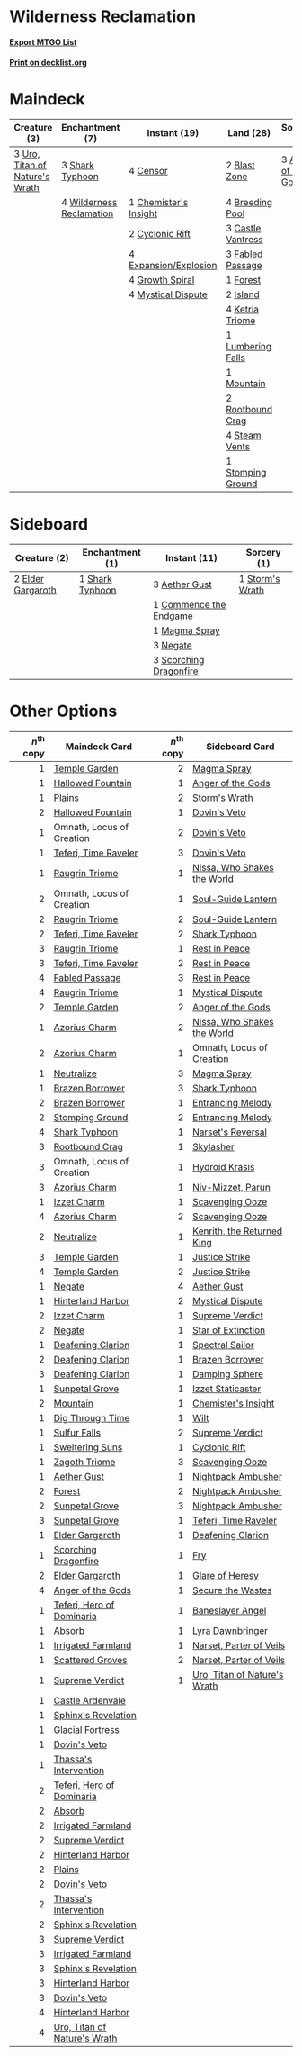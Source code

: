 # Wilderness Reclamation

#### [Export MTGO List](../collection/Wilderness%20Reclamation/Wilderness%20Reclamation.txt)
#### [Print on decklist.org](http://decklist.org/?deckmain=3%09Anger%20of%20the%20Gods%0A2%09Blast%20Zone%0A4%09Breeding%20Pool%0A3%09Castle%20Vantress%0A4%09Censor%0A1%09Chemister's%20Insight%0A2%09Cyclonic%20Rift%0A4%09Expansion/Explosion%0A3%09Fabled%20Passage%0A1%09Forest%0A4%09Growth%20Spiral%0A2%09Island%0A4%09Ketria%20Triome%0A1%09Lumbering%20Falls%0A1%09Mountain%0A4%09Mystical%20Dispute%0A2%09Rootbound%20Crag%0A3%09Shark%20Typhoon%0A4%09Steam%20Vents%0A1%09Stomping%20Ground%0A3%09Uro,%20Titan%20of%20Nature's%20Wrath%0A4%09Wilderness%20Reclamation&deckside=3%09Aether%20Gust%0A1%09Commence%20the%20Endgame%0A2%09Elder%20Gargaroth%0A1%09Magma%20Spray%0A3%09Negate%0A3%09Scorching%20Dragonfire%0A1%09Shark%20Typhoon%0A1%09Storm's%20Wrath)
# Maindeck

|                                              Creature (3)                                               |                                          Enchantment (7)                                          |                                          Instant (19)                                          |                                         Land (28)                                          |                                         Sorcery (3)                                          |
|---------------------------------------------------------------------------------------------------------|---------------------------------------------------------------------------------------------------|------------------------------------------------------------------------------------------------|--------------------------------------------------------------------------------------------|----------------------------------------------------------------------------------------------|
|3 [Uro, Titan of Nature's Wrath](http://gatherer.wizards.com/Pages/Card/Details.aspx?multiverseid=476480)|3 [Shark Typhoon](http://gatherer.wizards.com/Pages/Card/Details.aspx?multiverseid=479587)         |4 [Censor](http://gatherer.wizards.com/Pages/Card/Details.aspx?multiverseid=426748)             |2 [Blast Zone](http://gatherer.wizards.com/Pages/Card/Details.aspx?multiverseid=461171)     |3 [Anger of the Gods](http://gatherer.wizards.com/Pages/Card/Details.aspx?multiverseid=438682)|
|                                                                                                         |4 [Wilderness Reclamation](http://gatherer.wizards.com/Pages/Card/Details.aspx?multiverseid=457293)|1 [Chemister's Insight](http://gatherer.wizards.com/Pages/Card/Details.aspx?multiverseid=452782)|4 [Breeding Pool](http://gatherer.wizards.com/Pages/Card/Details.aspx?multiverseid=97088)   |                                                                                              |
|                                                                                                         |                                                                                                   |2 [Cyclonic Rift](http://gatherer.wizards.com/Pages/Card/Details.aspx?multiverseid=389477)      |3 [Castle Vantress](http://gatherer.wizards.com/Pages/Card/Details.aspx?multiverseid=473204)|                                                                                              |
|                                                                                                         |                                                                                                   |4 [Expansion/Explosion](http://gatherer.wizards.com/Pages/Card/Details.aspx?multiverseid=452974)|3 [Fabled Passage](http://gatherer.wizards.com/Pages/Card/Details.aspx?multiverseid=473206) |                                                                                              |
|                                                                                                         |                                                                                                   |4 [Growth Spiral](http://gatherer.wizards.com/Pages/Card/Details.aspx?multiverseid=457322)      |1 [Forest](http://gatherer.wizards.com/Pages/Card/Details.aspx?multiverseid=439860)         |                                                                                              |
|                                                                                                         |                                                                                                   |4 [Mystical Dispute](http://gatherer.wizards.com/Pages/Card/Details.aspx?multiverseid=473020)   |2 [Island](http://gatherer.wizards.com/Pages/Card/Details.aspx?multiverseid=439857)         |                                                                                              |
|                                                                                                         |                                                                                                   |                                                                                                |4 [Ketria Triome](http://gatherer.wizards.com/Pages/Card/Details.aspx?multiverseid=479770)  |                                                                                              |
|                                                                                                         |                                                                                                   |                                                                                                |1 [Lumbering Falls](http://gatherer.wizards.com/Pages/Card/Details.aspx?multiverseid=401943)|                                                                                              |
|                                                                                                         |                                                                                                   |                                                                                                |1 [Mountain](http://gatherer.wizards.com/Pages/Card/Details.aspx?multiverseid=439859)       |                                                                                              |
|                                                                                                         |                                                                                                   |                                                                                                |2 [Rootbound Crag](http://gatherer.wizards.com/Pages/Card/Details.aspx?multiverseid=420934) |                                                                                              |
|                                                                                                         |                                                                                                   |                                                                                                |4 [Steam Vents](http://gatherer.wizards.com/Pages/Card/Details.aspx?multiverseid=405109)    |                                                                                              |
|                                                                                                         |                                                                                                   |                                                                                                |1 [Stomping Ground](http://gatherer.wizards.com/Pages/Card/Details.aspx?multiverseid=405110)|                                                                                              |


# Sideboard

|                                        Creature (2)                                        |                                     Enchantment (1)                                      |                                          Instant (11)                                           |                                       Sorcery (1)                                        |
|--------------------------------------------------------------------------------------------|------------------------------------------------------------------------------------------|-------------------------------------------------------------------------------------------------|------------------------------------------------------------------------------------------|
|2 [Elder Gargaroth](http://gatherer.wizards.com/Pages/Card/Details.aspx?multiverseid=485502)|1 [Shark Typhoon](http://gatherer.wizards.com/Pages/Card/Details.aspx?multiverseid=479587)|3 [Aether Gust](http://gatherer.wizards.com/Pages/Card/Details.aspx?multiverseid=466796)         |1 [Storm's Wrath](http://gatherer.wizards.com/Pages/Card/Details.aspx?multiverseid=476408)|
|                                                                                            |                                                                                          |1 [Commence the Endgame](http://gatherer.wizards.com/Pages/Card/Details.aspx?multiverseid=460972)|                                                                                          |
|                                                                                            |                                                                                          |1 [Magma Spray](http://gatherer.wizards.com/Pages/Card/Details.aspx?multiverseid=426843)         |                                                                                          |
|                                                                                            |                                                                                          |3 [Negate](http://gatherer.wizards.com/Pages/Card/Details.aspx?multiverseid=423707)              |                                                                                          |
|                                                                                            |                                                                                          |3 [Scorching Dragonfire](http://gatherer.wizards.com/Pages/Card/Details.aspx?multiverseid=473101)|                                                                                          |


# Other Options

|*n*<sup>th</sup> copy|                                             Maindeck Card                                             |*n*<sup>th</sup> copy|                                            Sideboard Card                                             |
|--------------------:|-------------------------------------------------------------------------------------------------------|--------------------:|-------------------------------------------------------------------------------------------------------|
|                    1|[Temple Garden](http://gatherer.wizards.com/Pages/Card/Details.aspx?multiverseid=405112)               |                    2|[Magma Spray](http://gatherer.wizards.com/Pages/Card/Details.aspx?multiverseid=426843)                 |
|                    1|[Hallowed Fountain](http://gatherer.wizards.com/Pages/Card/Details.aspx?multiverseid=97071)            |                    1|[Anger of the Gods](http://gatherer.wizards.com/Pages/Card/Details.aspx?multiverseid=438682)           |
|                    1|[Plains](http://gatherer.wizards.com/Pages/Card/Details.aspx?multiverseid=439856)                      |                    2|[Storm's Wrath](http://gatherer.wizards.com/Pages/Card/Details.aspx?multiverseid=476408)               |
|                    2|[Hallowed Fountain](http://gatherer.wizards.com/Pages/Card/Details.aspx?multiverseid=97071)            |                    1|[Dovin's Veto](http://gatherer.wizards.com/Pages/Card/Details.aspx?multiverseid=461120)                |
|                    1|Omnath, Locus of Creation                                                                              |                    2|[Dovin's Veto](http://gatherer.wizards.com/Pages/Card/Details.aspx?multiverseid=461120)                |
|                    1|[Teferi, Time Raveler](http://gatherer.wizards.com/Pages/Card/Details.aspx?multiverseid=461148)        |                    3|[Dovin's Veto](http://gatherer.wizards.com/Pages/Card/Details.aspx?multiverseid=461120)                |
|                    1|[Raugrin Triome](http://gatherer.wizards.com/Pages/Card/Details.aspx?multiverseid=479771)              |                    1|[Nissa, Who Shakes the World](http://gatherer.wizards.com/Pages/Card/Details.aspx?multiverseid=461096) |
|                    2|Omnath, Locus of Creation                                                                              |                    1|[Soul-Guide Lantern](http://gatherer.wizards.com/Pages/Card/Details.aspx?multiverseid=476488)          |
|                    2|[Raugrin Triome](http://gatherer.wizards.com/Pages/Card/Details.aspx?multiverseid=479771)              |                    2|[Soul-Guide Lantern](http://gatherer.wizards.com/Pages/Card/Details.aspx?multiverseid=476488)          |
|                    2|[Teferi, Time Raveler](http://gatherer.wizards.com/Pages/Card/Details.aspx?multiverseid=461148)        |                    2|[Shark Typhoon](http://gatherer.wizards.com/Pages/Card/Details.aspx?multiverseid=479587)               |
|                    3|[Raugrin Triome](http://gatherer.wizards.com/Pages/Card/Details.aspx?multiverseid=479771)              |                    1|[Rest in Peace](http://gatherer.wizards.com/Pages/Card/Details.aspx?multiverseid=442021)               |
|                    3|[Teferi, Time Raveler](http://gatherer.wizards.com/Pages/Card/Details.aspx?multiverseid=461148)        |                    2|[Rest in Peace](http://gatherer.wizards.com/Pages/Card/Details.aspx?multiverseid=442021)               |
|                    4|[Fabled Passage](http://gatherer.wizards.com/Pages/Card/Details.aspx?multiverseid=473206)              |                    3|[Rest in Peace](http://gatherer.wizards.com/Pages/Card/Details.aspx?multiverseid=442021)               |
|                    4|[Raugrin Triome](http://gatherer.wizards.com/Pages/Card/Details.aspx?multiverseid=479771)              |                    1|[Mystical Dispute](http://gatherer.wizards.com/Pages/Card/Details.aspx?multiverseid=473020)            |
|                    2|[Temple Garden](http://gatherer.wizards.com/Pages/Card/Details.aspx?multiverseid=405112)               |                    2|[Anger of the Gods](http://gatherer.wizards.com/Pages/Card/Details.aspx?multiverseid=438682)           |
|                    1|[Azorius Charm](http://gatherer.wizards.com/Pages/Card/Details.aspx?multiverseid=460137)               |                    2|[Nissa, Who Shakes the World](http://gatherer.wizards.com/Pages/Card/Details.aspx?multiverseid=461096) |
|                    2|[Azorius Charm](http://gatherer.wizards.com/Pages/Card/Details.aspx?multiverseid=460137)               |                    1|Omnath, Locus of Creation                                                                              |
|                    1|[Neutralize](http://gatherer.wizards.com/Pages/Card/Details.aspx?multiverseid=479579)                  |                    3|[Magma Spray](http://gatherer.wizards.com/Pages/Card/Details.aspx?multiverseid=426843)                 |
|                    1|[Brazen Borrower](http://gatherer.wizards.com/Pages/Card/Details.aspx?multiverseid=473001)             |                    3|[Shark Typhoon](http://gatherer.wizards.com/Pages/Card/Details.aspx?multiverseid=479587)               |
|                    2|[Brazen Borrower](http://gatherer.wizards.com/Pages/Card/Details.aspx?multiverseid=473001)             |                    1|[Entrancing Melody](http://gatherer.wizards.com/Pages/Card/Details.aspx?multiverseid=435207)           |
|                    2|[Stomping Ground](http://gatherer.wizards.com/Pages/Card/Details.aspx?multiverseid=405110)             |                    2|[Entrancing Melody](http://gatherer.wizards.com/Pages/Card/Details.aspx?multiverseid=435207)           |
|                    4|[Shark Typhoon](http://gatherer.wizards.com/Pages/Card/Details.aspx?multiverseid=479587)               |                    1|[Narset's Reversal](http://gatherer.wizards.com/Pages/Card/Details.aspx?multiverseid=460989)           |
|                    3|[Rootbound Crag](http://gatherer.wizards.com/Pages/Card/Details.aspx?multiverseid=420934)              |                    1|[Skylasher](http://gatherer.wizards.com/Pages/Card/Details.aspx?multiverseid=369083)                   |
|                    3|Omnath, Locus of Creation                                                                              |                    1|[Hydroid Krasis](http://gatherer.wizards.com/Pages/Card/Details.aspx?multiverseid=457327)              |
|                    3|[Azorius Charm](http://gatherer.wizards.com/Pages/Card/Details.aspx?multiverseid=460137)               |                    1|[Niv-Mizzet, Parun](http://gatherer.wizards.com/Pages/Card/Details.aspx?multiverseid=452942)           |
|                    1|[Izzet Charm](http://gatherer.wizards.com/Pages/Card/Details.aspx?multiverseid=338413)                 |                    1|[Scavenging Ooze](http://gatherer.wizards.com/Pages/Card/Details.aspx?multiverseid=420783)             |
|                    4|[Azorius Charm](http://gatherer.wizards.com/Pages/Card/Details.aspx?multiverseid=460137)               |                    2|[Scavenging Ooze](http://gatherer.wizards.com/Pages/Card/Details.aspx?multiverseid=420783)             |
|                    2|[Neutralize](http://gatherer.wizards.com/Pages/Card/Details.aspx?multiverseid=479579)                  |                    1|[Kenrith, the Returned King](http://gatherer.wizards.com/Pages/Card/Details.aspx?multiverseid=476052)  |
|                    3|[Temple Garden](http://gatherer.wizards.com/Pages/Card/Details.aspx?multiverseid=405112)               |                    1|[Justice Strike](http://gatherer.wizards.com/Pages/Card/Details.aspx?multiverseid=452932)              |
|                    4|[Temple Garden](http://gatherer.wizards.com/Pages/Card/Details.aspx?multiverseid=405112)               |                    2|[Justice Strike](http://gatherer.wizards.com/Pages/Card/Details.aspx?multiverseid=452932)              |
|                    1|[Negate](http://gatherer.wizards.com/Pages/Card/Details.aspx?multiverseid=423707)                      |                    4|[Aether Gust](http://gatherer.wizards.com/Pages/Card/Details.aspx?multiverseid=466796)                 |
|                    1|[Hinterland Harbor](http://gatherer.wizards.com/Pages/Card/Details.aspx?multiverseid=443128)           |                    2|[Mystical Dispute](http://gatherer.wizards.com/Pages/Card/Details.aspx?multiverseid=473020)            |
|                    2|[Izzet Charm](http://gatherer.wizards.com/Pages/Card/Details.aspx?multiverseid=338413)                 |                    1|[Supreme Verdict](http://gatherer.wizards.com/Pages/Card/Details.aspx?multiverseid=438776)             |
|                    2|[Negate](http://gatherer.wizards.com/Pages/Card/Details.aspx?multiverseid=423707)                      |                    1|[Star of Extinction](http://gatherer.wizards.com/Pages/Card/Details.aspx?multiverseid=435315)          |
|                    1|[Deafening Clarion](http://gatherer.wizards.com/Pages/Card/Details.aspx?multiverseid=452915)           |                    1|[Spectral Sailor](http://gatherer.wizards.com/Pages/Card/Details.aspx?multiverseid=466830)             |
|                    2|[Deafening Clarion](http://gatherer.wizards.com/Pages/Card/Details.aspx?multiverseid=452915)           |                    1|[Brazen Borrower](http://gatherer.wizards.com/Pages/Card/Details.aspx?multiverseid=473001)             |
|                    3|[Deafening Clarion](http://gatherer.wizards.com/Pages/Card/Details.aspx?multiverseid=452915)           |                    1|[Damping Sphere](http://gatherer.wizards.com/Pages/Card/Details.aspx?multiverseid=443101)              |
|                    1|[Sunpetal Grove](http://gatherer.wizards.com/Pages/Card/Details.aspx?multiverseid=420946)              |                    1|[Izzet Staticaster](http://gatherer.wizards.com/Pages/Card/Details.aspx?multiverseid=253638)           |
|                    2|[Mountain](http://gatherer.wizards.com/Pages/Card/Details.aspx?multiverseid=439859)                    |                    1|[Chemister's Insight](http://gatherer.wizards.com/Pages/Card/Details.aspx?multiverseid=452782)         |
|                    1|[Dig Through Time](http://gatherer.wizards.com/Pages/Card/Details.aspx?multiverseid=386518)            |                    1|[Wilt](http://gatherer.wizards.com/Pages/Card/Details.aspx?multiverseid=479696)                        |
|                    1|[Sulfur Falls](http://gatherer.wizards.com/Pages/Card/Details.aspx?multiverseid=443135)                |                    2|[Supreme Verdict](http://gatherer.wizards.com/Pages/Card/Details.aspx?multiverseid=438776)             |
|                    1|[Sweltering Suns](http://gatherer.wizards.com/Pages/Card/Details.aspx?multiverseid=426851)             |                    1|[Cyclonic Rift](http://gatherer.wizards.com/Pages/Card/Details.aspx?multiverseid=389477)               |
|                    1|[Zagoth Triome](http://gatherer.wizards.com/Pages/Card/Details.aspx?multiverseid=479779)               |                    3|[Scavenging Ooze](http://gatherer.wizards.com/Pages/Card/Details.aspx?multiverseid=420783)             |
|                    1|[Aether Gust](http://gatherer.wizards.com/Pages/Card/Details.aspx?multiverseid=466796)                 |                    1|[Nightpack Ambusher](http://gatherer.wizards.com/Pages/Card/Details.aspx?multiverseid=466939)          |
|                    2|[Forest](http://gatherer.wizards.com/Pages/Card/Details.aspx?multiverseid=439860)                      |                    2|[Nightpack Ambusher](http://gatherer.wizards.com/Pages/Card/Details.aspx?multiverseid=466939)          |
|                    2|[Sunpetal Grove](http://gatherer.wizards.com/Pages/Card/Details.aspx?multiverseid=420946)              |                    3|[Nightpack Ambusher](http://gatherer.wizards.com/Pages/Card/Details.aspx?multiverseid=466939)          |
|                    3|[Sunpetal Grove](http://gatherer.wizards.com/Pages/Card/Details.aspx?multiverseid=420946)              |                    1|[Teferi, Time Raveler](http://gatherer.wizards.com/Pages/Card/Details.aspx?multiverseid=461148)        |
|                    1|[Elder Gargaroth](http://gatherer.wizards.com/Pages/Card/Details.aspx?multiverseid=485502)             |                    1|[Deafening Clarion](http://gatherer.wizards.com/Pages/Card/Details.aspx?multiverseid=452915)           |
|                    1|[Scorching Dragonfire](http://gatherer.wizards.com/Pages/Card/Details.aspx?multiverseid=473101)        |                    1|[Fry](http://gatherer.wizards.com/Pages/Card/Details.aspx?multiverseid=466894)                         |
|                    2|[Elder Gargaroth](http://gatherer.wizards.com/Pages/Card/Details.aspx?multiverseid=485502)             |                    1|[Glare of Heresy](http://gatherer.wizards.com/Pages/Card/Details.aspx?multiverseid=373691)             |
|                    4|[Anger of the Gods](http://gatherer.wizards.com/Pages/Card/Details.aspx?multiverseid=438682)           |                    1|[Secure the Wastes](http://gatherer.wizards.com/Pages/Card/Details.aspx?multiverseid=394683)           |
|                    1|[Teferi, Hero of Dominaria](http://gatherer.wizards.com/Pages/Card/Details.aspx?multiverseid=443095)   |                    1|[Baneslayer Angel](http://gatherer.wizards.com/Pages/Card/Details.aspx?multiverseid=191065)            |
|                    1|[Absorb](http://gatherer.wizards.com/Pages/Card/Details.aspx?multiverseid=23155)                       |                    1|[Lyra Dawnbringer](http://gatherer.wizards.com/Pages/Card/Details.aspx?multiverseid=442914)            |
|                    1|[Irrigated Farmland](http://gatherer.wizards.com/Pages/Card/Details.aspx?multiverseid=426947)          |                    1|[Narset, Parter of Veils](http://gatherer.wizards.com/Pages/Card/Details.aspx?multiverseid=460988)     |
|                    1|[Scattered Groves](http://gatherer.wizards.com/Pages/Card/Details.aspx?multiverseid=426949)            |                    2|[Narset, Parter of Veils](http://gatherer.wizards.com/Pages/Card/Details.aspx?multiverseid=460988)     |
|                    1|[Supreme Verdict](http://gatherer.wizards.com/Pages/Card/Details.aspx?multiverseid=438776)             |                    1|[Uro, Titan of Nature's Wrath](http://gatherer.wizards.com/Pages/Card/Details.aspx?multiverseid=476480)|
|                    1|[Castle Ardenvale](http://gatherer.wizards.com/Pages/Card/Details.aspx?multiverseid=473200)            |                     |                                                                                                       |
|                    1|[Sphinx's Revelation](http://gatherer.wizards.com/Pages/Card/Details.aspx?multiverseid=460150)         |                     |                                                                                                       |
|                    1|[Glacial Fortress](http://gatherer.wizards.com/Pages/Card/Details.aspx?multiverseid=190562)            |                     |                                                                                                       |
|                    1|[Dovin's Veto](http://gatherer.wizards.com/Pages/Card/Details.aspx?multiverseid=461120)                |                     |                                                                                                       |
|                    1|[Thassa's Intervention](http://gatherer.wizards.com/Pages/Card/Details.aspx?multiverseid=476323)       |                     |                                                                                                       |
|                    2|[Teferi, Hero of Dominaria](http://gatherer.wizards.com/Pages/Card/Details.aspx?multiverseid=443095)   |                     |                                                                                                       |
|                    2|[Absorb](http://gatherer.wizards.com/Pages/Card/Details.aspx?multiverseid=23155)                       |                     |                                                                                                       |
|                    2|[Irrigated Farmland](http://gatherer.wizards.com/Pages/Card/Details.aspx?multiverseid=426947)          |                     |                                                                                                       |
|                    2|[Supreme Verdict](http://gatherer.wizards.com/Pages/Card/Details.aspx?multiverseid=438776)             |                     |                                                                                                       |
|                    2|[Hinterland Harbor](http://gatherer.wizards.com/Pages/Card/Details.aspx?multiverseid=443128)           |                     |                                                                                                       |
|                    2|[Plains](http://gatherer.wizards.com/Pages/Card/Details.aspx?multiverseid=439856)                      |                     |                                                                                                       |
|                    2|[Dovin's Veto](http://gatherer.wizards.com/Pages/Card/Details.aspx?multiverseid=461120)                |                     |                                                                                                       |
|                    2|[Thassa's Intervention](http://gatherer.wizards.com/Pages/Card/Details.aspx?multiverseid=476323)       |                     |                                                                                                       |
|                    2|[Sphinx's Revelation](http://gatherer.wizards.com/Pages/Card/Details.aspx?multiverseid=460150)         |                     |                                                                                                       |
|                    3|[Supreme Verdict](http://gatherer.wizards.com/Pages/Card/Details.aspx?multiverseid=438776)             |                     |                                                                                                       |
|                    3|[Irrigated Farmland](http://gatherer.wizards.com/Pages/Card/Details.aspx?multiverseid=426947)          |                     |                                                                                                       |
|                    3|[Sphinx's Revelation](http://gatherer.wizards.com/Pages/Card/Details.aspx?multiverseid=460150)         |                     |                                                                                                       |
|                    3|[Hinterland Harbor](http://gatherer.wizards.com/Pages/Card/Details.aspx?multiverseid=443128)           |                     |                                                                                                       |
|                    3|[Dovin's Veto](http://gatherer.wizards.com/Pages/Card/Details.aspx?multiverseid=461120)                |                     |                                                                                                       |
|                    4|[Hinterland Harbor](http://gatherer.wizards.com/Pages/Card/Details.aspx?multiverseid=443128)           |                     |                                                                                                       |
|                    4|[Uro, Titan of Nature's Wrath](http://gatherer.wizards.com/Pages/Card/Details.aspx?multiverseid=476480)|                     |                                                                                                       |

